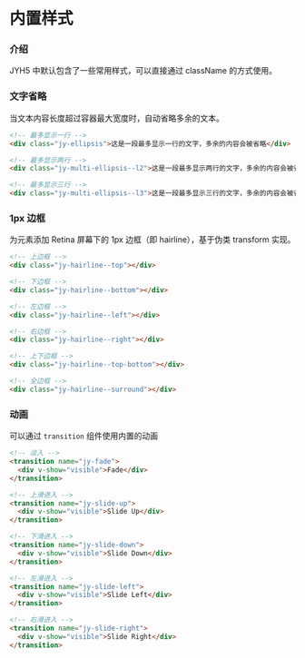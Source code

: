 # 内置样式

### 介绍

JYH5 中默认包含了一些常用样式，可以直接通过 className 的方式使用。

### 文字省略

当文本内容长度超过容器最大宽度时，自动省略多余的文本。

```html
<!-- 最多显示一行 -->
<div class="jy-ellipsis">这是一段最多显示一行的文字，多余的内容会被省略</div>

<!-- 最多显示两行 -->
<div class="jy-multi-ellipsis--l2">这是一段最多显示两行的文字，多余的内容会被省略</div>

<!-- 最多显示三行 -->
<div class="jy-multi-ellipsis--l3">这是一段最多显示三行的文字，多余的内容会被省略</div>
```

### 1px 边框

为元素添加 Retina 屏幕下的 1px 边框（即 hairline），基于伪类 transform 实现。

```html
<!-- 上边框 -->
<div class="jy-hairline--top"></div>

<!-- 下边框 -->
<div class="jy-hairline--bottom"></div>

<!-- 左边框 -->
<div class="jy-hairline--left"></div>

<!-- 右边框 -->
<div class="jy-hairline--right"></div>

<!-- 上下边框 -->
<div class="jy-hairline--top-bottom"></div>

<!-- 全边框 -->
<div class="jy-hairline--surround"></div>
```

### 动画

可以通过 `transition` 组件使用内置的动画

```html
<!-- 淡入 -->
<transition name="jy-fade">
  <div v-show="visible">Fade</div>
</transition>

<!-- 上滑进入 -->
<transition name="jy-slide-up">
  <div v-show="visible">Slide Up</div>
</transition>

<!-- 下滑进入 -->
<transition name="jy-slide-down">
  <div v-show="visible">Slide Down</div>
</transition>

<!-- 左滑进入 -->
<transition name="jy-slide-left">
  <div v-show="visible">Slide Left</div>
</transition>

<!-- 右滑进入 -->
<transition name="jy-slide-right">
  <div v-show="visible">Slide Right</div>
</transition>
```
